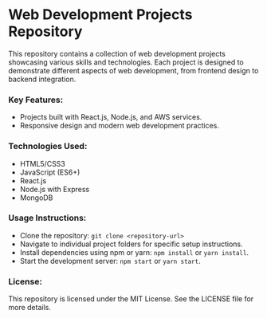 # Web Development Projects Repository

This repository contains a collection of web development projects showcasing various skills and technologies. Each project is designed to demonstrate different aspects of web development, from frontend design to backend integration.

### Key Features:
- Projects built with React.js, Node.js, and AWS services.
- Responsive design and modern web development practices.

### Technologies Used:
- HTML5/CSS3
- JavaScript (ES6+)
- React.js
- Node.js with Express
- MongoDB

### Usage Instructions:
- Clone the repository: `git clone <repository-url>`
- Navigate to individual project folders for specific setup instructions.
- Install dependencies using npm or yarn: `npm install` or `yarn install`.
- Start the development server: `npm start` or `yarn start`.

### License:
This repository is licensed under the MIT License. See the LICENSE file for more details.



